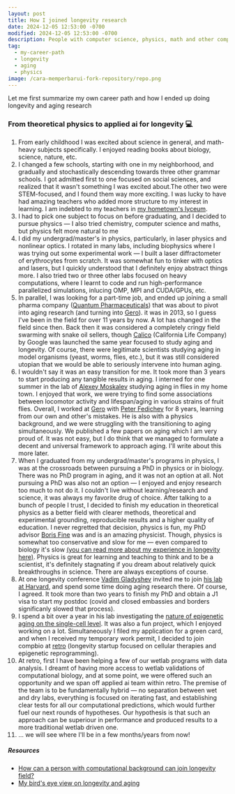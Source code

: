 ```yaml
---
layout: post
title: How I joined longevity research
date: 2024-12-05 12:53:00 -0700
modified: 2024-12-05 12:53:00 -0700
description: People with computer science, physics, math and other computational background tend to ask the same questions regarding joining the longevity research field. I've tried to summarize my experience and advice for how to transition to aging research as smooth as possible.
tag:
  - my-career-path
  - longevity
  - aging
  - physics
image: /cara-memperbarui-fork-repository/repo.png
---
```


Let me first summarize my own career path and how I ended up doing longevity and aging research

### From theoretical physics to applied ai for longevity 💻

1. From early childhood I was excited about science in general, and math-heavy subjects specifically. I enjoyed reading books about biology, science, nature, etc.
1. I changed a few schools, starting with one in my neighborhood, and gradually and stochastically descending towards three other grammar schools. I got admitted first to one focused on social sciences, and realized that it wasn't something I was excited about.The other two were STEM-focused, and I found them way more exciting. I was lucky to have had amazing teachers who added more structure to my interest in learning. I am indebted to my teachers in [my hometown's lyceum](https://maps.app.goo.gl/i6unvm9uUmMQEfd49).
1. I had to pick one subject to focus on before graduating, and I decided to pursue physics — I also tried chemistry, computer science and maths, but physics felt more natural to me
1. I did my undergrad/master's in physics, particularly, in laser physics and nonlinear optics. I rotated in many labs, including biophysics where I was trying out some experimental work — I built a laser diffractometer of erythrocytes from scratch. It was somewhat fun to tinker with optics and lasers, but I quickly understood that I definitely enjoy abstract things more. I also tried two or three other labs focused on heavy computations, where I learnt to code and run high-performance parallelized simulations, inlucing OMP, MPI and CUDA/GPUs, etc.
1. In parallel, I was looking for a part-time job, and ended up joining a small pharma company ([Quantum Pharmaceuticals](https://www.linkedin.com/company/quantum-pharmaceuticals)) that was about to pivot into aging research (and turning into [Gero](https://gero.ai/)). it was in 2013, so I guess I've been in the field for over 11 years by now. A lot has changed in the field since then. Back then it was considered a completely cringy field swarming with snake oil sellers, though [Calico](https://www.calicolabs.com/) (California Life Company) by Google was launched the same year focused to study aging and longevity. Of course, there were legitimate scientists studying aging in model organisms (yeast, worms, flies, etc.), but it was still considered utopian that we would be able to seriously intervene into human aging.
1. I wouldn't say it was an easy transition for me. It took more than 3 years to start producing any tangible results in aging. I interned for one summer in the lab of [Alexey Moskalev](https://www.linkedin.com/in/alexey-moskalev-223b1327) studying aging in flies in my home town. I enjoyed that work, we were trying to find some associations between locomotor activity and lifespan/aging in various strains of fruit flies. Overall, I worked at [Gero](https://gero.ai/) with [Peter Fedichev](https://www.linkedin.com/in/peterfedichev) for 8 years, learning from our own and other's mistakes. He is also with a physics background, and we were struggling with the transitioning to aging simultaneously. We published a few papers on aging which I am very proud of. It was not easy, but I do think that we managed to formulate a decent and universal framework to approach aging. I'll write about this more later. 
1. When I graduated from my undergrad/master's programs in physics, I was at the crossroads between pursuing a PhD in physics or in biology. There was no PhD program in aging, and it was not an option at all. Not pursuing a PhD was also not an option — I enjoyed and enjoy research too much to not do it. I couldn't live without learning/research and science, it was always my favorite drug of choice. After talking to a bunch of people I trust, I decided to finish my education in theoretical physics as a better field with clearer methods, theoretical and experimental grounding, reproducible results and a higher quality of education. I never regretted that decision, physics is fun, my PhD advisor [Boris Fine](https://www.physik.uni-leipzig.de/~fine/) was and is an amazing physicist. Though, physics is somewhat too conservative and slow for me — even compared to biology it's slow [(you can read more about my experience in longevity here)](/how-to-join-longevity-research). Physics is great for learning and teaching to think and to be a scientist, it's definitely stagnating if you dream about relatively quick breakthroughs in science. There are always exceptions of course.
1. At one longevity conference [Vadim Gladyshev](https://dms.hms.harvard.edu/people/vadim-gladyshev) invited me to join [his lab at Harvard](https://gladyshevlab.bwh.harvard.edu/), and spend some time doing aging research there. Of course, I agreed. It took more than two years to finish my PhD and obtain a J1 visa to start my postdoc (covid and closed embassies and borders significanly slowed that process).
1. I spend a bit over a year in his lab investigating the [nature of epigenetic aging on the single-cell level](https://www.nature.com/articles/s43587-024-00616-0). It was also a fun project, which I enjoyed working on a lot. Simultaneously I filed my application for a green card, and when I received my temporary work permit, I decided to join compbio at [retro](https://retro.bio/) (longevity startup focused on cellular therapies and epigenetic reprogramming).
1. At retro, first I have been helping a few of our wetlab programs with data analysis. I dreamt of having more access to wetlab validations of computational biology, and at some point, we were offered such an opportunity and we span off applied ai team within retro. The premise of the team is to be fundamentally hybrid — no separation between wet and dry labs, everything is focused on iterating fast, and establishing clear tests for all our computational predictions, which would further fuel our next rounds of hypotheses. Our hypothesis is that such an approach can be superiour in performance and produced results to a more traditional wetlab driven one.
1. ... we will see where I'll be in a few months/years from now!

##### Resources

- [How can a person with computational background can join longevity field?](/how-to-join-longevity-research)
- [My bird's eye view on longevity and aging](/birds-eye-view-on-longevity)